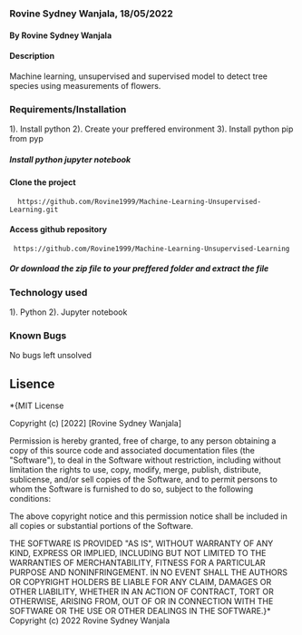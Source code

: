 ### Rovine Sydney Wanjala, 18/05/2022

#### By Rovine Sydney Wanjala

#### Description
Machine learning, unsupervised and supervised model to detect tree species using measurements of flowers.

### Requirements/Installation
1). Install python
2). Create your preffered environment
3). Install python pip from pyp
##### Install python jupyter notebook
#### Clone the project
      https://github.com/Rovine1999/Machine-Learning-Unsupervised-Learning.git
#### Access github repository
     https://github.com/Rovine1999/Machine-Learning-Unsupervised-Learning
##### Or download the zip file to your preffered folder and extract the file

### Technology used
1). Python
2). Jupyter notebook

### Known Bugs
No bugs left unsolved

## Lisence

*{MIT License

Copyright (c) [2022] [Rovine Sydney Wanjala]

Permission is hereby granted, free of charge, to any person obtaining a copy of this source code and associated documentation files (the "Software"), to deal in the Software without restriction, including without limitation the rights to use, copy, modify, merge, publish, distribute, sublicense, and/or sell copies of the Software, and to permit persons to whom the Software is furnished to do so, subject to the following conditions:

The above copyright notice and this permission notice shall be included in all copies or substantial portions of the Software.

THE SOFTWARE IS PROVIDED "AS IS", WITHOUT WARRANTY OF ANY KIND, EXPRESS OR IMPLIED, INCLUDING BUT NOT LIMITED TO THE WARRANTIES OF MERCHANTABILITY, FITNESS FOR A PARTICULAR PURPOSE AND NONINFRINGEMENT. IN NO EVENT SHALL THE AUTHORS OR COPYRIGHT HOLDERS BE LIABLE FOR ANY CLAIM, DAMAGES OR OTHER LIABILITY, WHETHER IN AN ACTION OF CONTRACT, TORT OR OTHERWISE, ARISING FROM, OUT OF OR IN CONNECTION WITH THE SOFTWARE OR THE USE OR OTHER DEALINGS IN THE SOFTWARE.}* Copyright (c) 2022 Rovine Sydney Wanjala